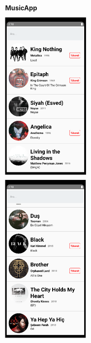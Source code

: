 ## MusicApp

![alt text](https://github.com/kadirkara22/React-Native/blob/main/music_app/src/assets/musicApp1.PNG)

![alt text](https://github.com/kadirkara22/React-Native/blob/main/music_app/src/assets/musicApp2.PNG)
